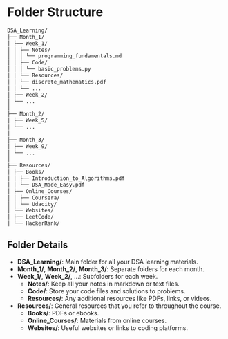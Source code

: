 # Folder Structure

```markdown
DSA_Learning/
├── Month_1/
│ ├── Week_1/
│ │ ├── Notes/
│ │ │ └── programming_fundamentals.md
│ │ ├── Code/
│ │ │ └── basic_problems.py
│ │ └── Resources/
│ │ └── discrete_mathematics.pdf
│ │ └── ...
│ ├── Week_2/
│ └── ...
│
├── Month_2/
│ ├── Week_5/
│ └── ...
│
├── Month_3/
│ ├── Week_9/
│ └── ...
│
├── Resources/
│ ├── Books/
│ │ ├── Introduction_to_Algorithms.pdf
│ │ └── DSA_Made_Easy.pdf
│ ├── Online_Courses/
│ │ ├── Coursera/
│ │ └── Udacity/
│ └── Websites/
│ ├── LeetCode/
│ └── HackerRank/
```

## Folder Details

- **DSA_Learning/**: Main folder for all your DSA learning materials.
- **Month_1/**, **Month_2/**, **Month_3/**: Separate folders for each month.
- **Week_1/**, **Week_2/**, ...: Subfolders for each week.
  - **Notes/**: Keep all your notes in markdown or text files.
  - **Code/**: Store your code files and solutions to problems.
  - **Resources/**: Any additional resources like PDFs, links, or videos.
- **Resources/**: General resources that you refer to throughout the course.
  - **Books/**: PDFs or ebooks.
  - **Online_Courses/**: Materials from online courses.
  - **Websites/**: Useful websites or links to coding platforms.
